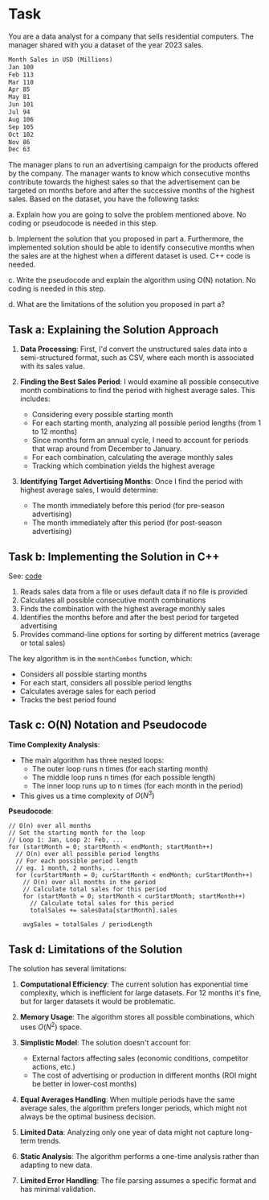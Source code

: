 # Task

You are a data analyst for a company that sells residential computers. The
manager shared with you a dataset of the year 2023 sales.

```txt
Month Sales in USD (Millions)
Jan 100
Feb 113
Mar 110
Apr 85
May 81
Jun 101
Jul 94
Aug 106
Sep 105
Oct 102
Nov 86
Dec 63
```

The manager plans to run an advertising campaign for the products offered by the
company. The manager wants to know which consecutive months contribute towards
the highest sales so that the advertisement can be targeted on months before and
after the successive months of the highest sales. Based on the dataset, you have
the following tasks:

a. Explain how you are going to solve the problem mentioned above. No coding or
pseudocode is needed in this step.

b. Implement the solution that you proposed in part a. Furthermore, the
implemented solution should be able to identify consecutive months when the
sales are at the highest when a different dataset is used. C++ code is needed.

c. Write the pseudocode and explain the algorithm using O(N) notation. No coding
is needed in this step.

d. What are the limitations of the solution you proposed in part a?

## Task a: Explaining the Solution Approach

1. **Data Processing**: First, I'd convert the unstructured sales data into a
   semi-structured format, such as CSV, where each month is associated with its
   sales value.

2. **Finding the Best Sales Period**: I would examine all possible consecutive
   month combinations to find the period with highest average sales. This
   includes:

   - Considering every possible starting month
   - For each starting month, analyzing all possible period lengths (from 1 to
     12 months)
   - Since months form an annual cycle, I need to account for periods that wrap
     around from December to January.
   - For each combination, calculating the average monthly sales
   - Tracking which combination yields the highest average

3. **Identifying Target Advertising Months**: Once I find the period with
   highest average sales, I would determine:
   - The month immediately before this period (for pre-season advertising)
   - The month immediately after this period (for post-season advertising)

## Task b: Implementing the Solution in C++

See: [code](./advert_target_months.cpp)

1. Reads sales data from a file or uses default data if no file is provided
2. Calculates all possible consecutive month combinations
3. Finds the combination with the highest average monthly sales
4. Identifies the months before and after the best period for targeted
   advertising
5. Provides command-line options for sorting by different metrics (average or
   total sales)

The key algorithm is in the `monthCombos` function, which:

- Considers all possible starting months
- For each start, considers all possible period lengths
- Calculates average sales for each period
- Tracks the best period found

## Task c: O(N) Notation and Pseudocode

**Time Complexity Analysis**:

- The main algorithm has three nested loops:
  - The outer loop runs n times (for each starting month)
  - The middle loop runs n times (for each possible length)
  - The inner loop runs up to n times (for each month in the period)
- This gives us a time complexity of $O(N^3)$

**Pseudocode**:

```text
// O(n) over all months
// Set the starting month for the loop
// Loop 1: Jan, Loop 2: Feb, ...
for (startMonth = 0; startMonth < endMonth; startMonth++)
  // O(n) over all possible period lengths
  // For each possible period length
  // eg. 1 month, 2 months, ...
  for (curStartMonth = 0; curStartMonth < endMonth; curStartMonth++)
    // O(n) over all months in the period
    // Calculate total sales for this period
    for (startMonth = 0; startMonth < curStartMonth; startMonth++)
      // Calculate total sales for this period
      totalSales += salesData[startMonth].sales

    avgSales = totalSales / periodLength
```

## Task d: Limitations of the Solution

The solution has several limitations:

1. **Computational Efficiency**: The current solution has exponential time
   complexity, which is inefficient for large datasets. For 12 months it's fine,
   but for larger datasets it would be problematic.

2. **Memory Usage**: The algorithm stores all possible combinations, which uses
   $O(N^2)$ space.

3. **Simplistic Model**: The solution doesn't account for:

   - External factors affecting sales (economic conditions, competitor actions,
     etc.)
   - The cost of advertising or production in different months (ROI might be
     better in lower-cost months)

4. **Equal Averages Handling**: When multiple periods have the same average
   sales, the algorithm prefers longer periods, which might not always be the
   optimal business decision.

5. **Limited Data**: Analyzing only one year of data might not capture long-term
   trends.

6. **Static Analysis**: The algorithm performs a one-time analysis rather than
   adapting to new data.

7. **Limited Error Handling**: The file parsing assumes a specific format and
   has minimal validation.
